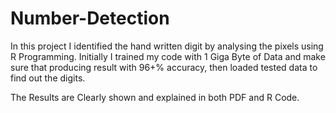 # Number-Detection

In this project I identified the hand written digit by analysing the pixels using R Programming.
Initially I trained my code with 1 Giga Byte of Data and make sure that producing result with 96+%  accuracy,
then loaded tested data to find out the digits.

The Results are Clearly shown and explained in both PDF and R Code.
